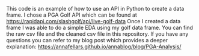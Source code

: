 This code is an example of how to use an API in Python to create a data frame. 
I chose a PGA Golf API which can be found at https://rapidapi.com/slashgolf/api/live-golf-data
Once I created a data frame I was able to do a simple EDA using my golf data frame. You can find the raw csv file and the cleaned csv file in this repository.
If you have any questions you can refer to my blog post which provides a deeper explanation: https://annafellars.github.io/annablog/blog/PGA-Analysis/
